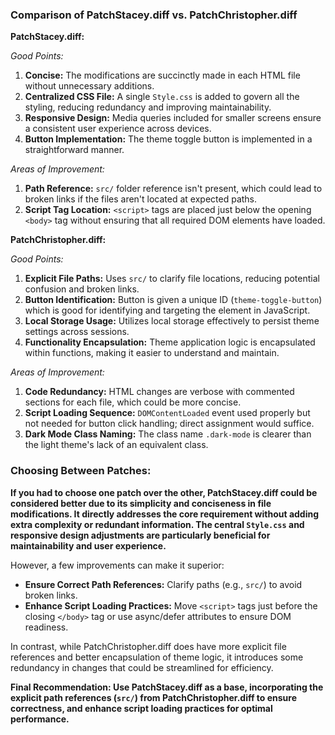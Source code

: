 ### Comparison of PatchStacey.diff vs. PatchChristopher.diff

**PatchStacey.diff:**

*Good Points:*
1. **Concise:** The modifications are succinctly made in each HTML file without unnecessary additions.
2. **Centralized CSS File:** A single `Style.css` is added to govern all the styling, reducing redundancy and improving maintainability.
3. **Responsive Design:** Media queries included for smaller screens ensure a consistent user experience across devices.
4. **Button Implementation:** The theme toggle button is implemented in a straightforward manner.

*Areas of Improvement:*
1. **Path Reference:** `src/` folder reference isn't present, which could lead to broken links if the files aren't located at expected paths.
2. **Script Tag Location:** `<script>` tags are placed just below the opening `<body>` tag without ensuring that all required DOM elements have loaded.

**PatchChristopher.diff:**

*Good Points:*
1. **Explicit File Paths:** Uses `src/` to clarify file locations, reducing potential confusion and broken links.
2. **Button Identification:** Button is given a unique ID (`theme-toggle-button`) which is good for identifying and targeting the element in JavaScript.
3. **Local Storage Usage:** Utilizes local storage effectively to persist theme settings across sessions.
4. **Functionality Encapsulation:** Theme application logic is encapsulated within functions, making it easier to understand and maintain.

*Areas of Improvement:*
1. **Code Redundancy:** HTML changes are verbose with commented sections for each file, which could be more concise.
2. **Script Loading Sequence:** `DOMContentLoaded` event used properly but not needed for button click handling; direct assignment would suffice.
3. **Dark Mode Class Naming:** The class name `.dark-mode` is clearer than the light theme's lack of an equivalent class.

### Choosing Between Patches:

**If you had to choose one patch over the other, PatchStacey.diff could be considered better due to its simplicity and conciseness in file modifications. It directly addresses the core requirement without adding extra complexity or redundant information. The central `Style.css` and responsive design adjustments are particularly beneficial for maintainability and user experience.**

However, a few improvements can make it superior:
- **Ensure Correct Path References:** Clarify paths (e.g., `src/`) to avoid broken links.
- **Enhance Script Loading Practices:** Move `<script>` tags just before the closing `</body>` tag or use async/defer attributes to ensure DOM readiness.

In contrast, while PatchChristopher.diff does have more explicit file references and better encapsulation of theme logic, it introduces some redundancy in changes that could be streamlined for efficiency. 

**Final Recommendation: Use PatchStacey.diff as a base, incorporating the explicit path references (`src/`) from PatchChristopher.diff to ensure correctness, and enhance script loading practices for optimal performance.**